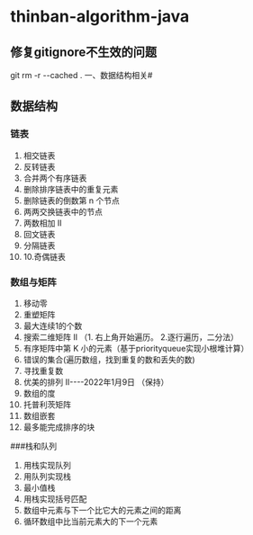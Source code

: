 # thinban-algorithm-java

## 修复gitignore不生效的问题

git rm -r --cached . 一、数据结构相关#

## 数据结构
### 链表
1. 相交链表
2. 反转链表
3. 合并两个有序链表
4. 删除排序链表中的重复元素
5. 删除链表的倒数第 n 个节点
6. 两两交换链表中的节点
7. 两数相加 II
8. 回文链表
9. 分隔链表 
10. 10.奇偶链表

### 数组与矩阵
1. 移动零
2. 重塑矩阵
3. 最大连续1的个数
4. 搜索二维矩阵 II （1. 右上角开始遍历。 2.逐行遍历，二分法）
5. 有序矩阵中第 K 小的元素（基于priorityqueue实现小根堆计算）
6. 错误的集合(遍历数组，找到重复的数和丢失的数)
7. 寻找重复数
8. 优美的排列 II----2022年1月9日 （保持）
9. 数组的度
10. 托普利茨矩阵
11. 数组嵌套
12. 最多能完成排序的块

###栈和队列
1. 用栈实现队列
2. 用队列实现栈
3. 最小值栈
4. 用栈实现括号匹配
5. 数组中元素与下一个比它大的元素之间的距离
6. 循环数组中比当前元素大的下一个元素